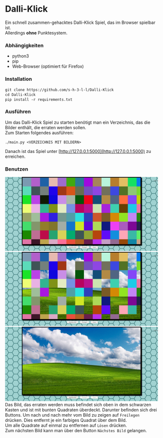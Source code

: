 # Dalli-Klick
Ein schnell zusammen-gehacktes Dalli-Klick Spiel, das im Browser spielbar ist.   
Allerdings __ohne__ Punktesystem.

### Abhängigkeiten
- python3
- pip
- Web-Browser (optimiert für Firefox)

### Installation
```
git clone https://github.com/s-h-3-l-l/Dalli-Klick
cd Dalli-Klick
pip install -r requirements.txt
```

### Ausführen
Um das Dalli-Klick Spiel zu starten benötigt man ein Verzeichnis,
das die Bilder enthält, die erraten werden sollen.   
Zum Starten folgendes ausführen:
```
./main.py <VERZEICHNIS MIT BILDERN>
```
Danach ist das Spiel unter [http://127.0.0.1:5000](http://127.0.0.1:5000)
zu erreichen.

### Benutzen
![](./scrot1.png)
![](./scrot2.png)
![](./scrot3.png)
Das Bild, das erraten werden muss befindet sich oben in dem schwarzen Kasten und ist mit bunten Quadraten überdeckt.
Darunter befinden sich drei Buttons.
Um nach und nach mehr vom Bild zu zeigen auf `Freilegen` drücken. Dies entfernt je ein farbiges Quadrat über dem Bild.   
Um alle Quadrate auf einmal zu entfernen auf `Lösen` drücken.    
Zum nächsten Bild kann man über den Button `Nächstes Bild` gelangen.

